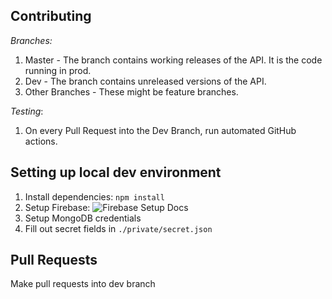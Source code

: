 Contributing
-------
*Branches:*<br>
1. Master - The branch contains working releases of the API. It is the code running in prod.
2. Dev - The branch contains unreleased versions of the API.
3. Other Branches - These might be feature branches.<br>

*Testing*:<br>
1. On every Pull Request into the Dev Branch, run automated GitHub actions.

Setting up local dev environment
-------
1. Install dependencies: `npm install`
2. Setup Firebase: ![Firebase Setup Docs]()
3. Setup MongoDB credentials
4. Fill out secret fields in `./private/secret.json`

Pull Requests
-------
Make pull requests into dev branch